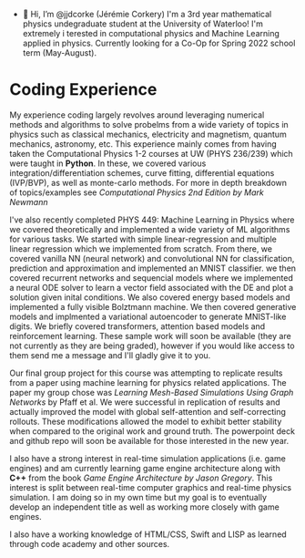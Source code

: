 - 👋 Hi, I’m @jjdcorke (Jérémie Corkery)
I'm a 3rd year mathematical physics undegraduate student at the University of Waterloo! I'm extremely i terested in computational physics and Machine Learning applied in physics. Currently looking for a Co-Op for Spring 2022 school term (May-August). 

Coding Experience
=================

My experience coding largely revolves around leveraging numerical methods and algorithms to solve probelms from a wide variety of topics in physics such as classical mechanics, electricity and magnetism, quantum mechanics, astronomy, etc. This experience mainly comes from having taken the Computational Physics 1-2 courses at UW (PHYS 236/239) which were taught in **Python**. In these, we covered various integration/differentiation schemes, curve fitting, differential equations (IVP/BVP), as well as monte-carlo methods. For more in depth breakdown of topics/examples see *Computational Physics 2nd Edition by Mark Newmann* 

I've also recently completed PHYS 449: Machine Learning in Physics where we covered theoretically and implemented a wide variety of ML algorithms for various tasks. We started with simple linear-regression and multiple linear regression which we implemented from scratch. From there, we covered vanilla NN (neural network) and convolutional NN for classification, prediction and approximation and implemented an MNIST classifier. we then covered recurrent networks and sequencial models where we implemented a neural ODE solver to learn a vector field associated with the DE and plot a solution given inital conditions. We also covered energy based models and implemented a fully visible Bolztmann machine. We then covered generative models and implmented a variational autoencoder to generate MNIST-like digits. We briefly covered transformers, attention based models and reinforcement learning. These sample work will soon be available (they are not currently as they are being graded), however if you would like access to them send me a message and I'll gladly give it to you. 

Our final group project for this course was attempting to replicate results from a paper using machine learning for physics related applications. The paper my group chose was *Learning Mesh-Based Simulations Using Graph Networks* by Pfaff et al. We were successful in replication of results and actually improved the model with global self-attention and self-correcting rollouts. These modifications allowed the model to exhibit better stability when compared to the original work and ground truth. The powerpoint deck and github repo will soon be available for those interested in the new year.

I also have a strong interest in real-time simulation applications (i.e. game engines) and am currently learning game engine architecture along with **C++** from the book *Game Engine Architecture by Jason Gregory*. This interest is split between real-time computer graphics and real-time physics simulation. I am doing so in my own time but my goal is to eventually develop an independent title as well as working more closely with game engines. 

I also have a working knowledge of HTML/CSS, Swift and LISP as learned through code academy and other sources. 
